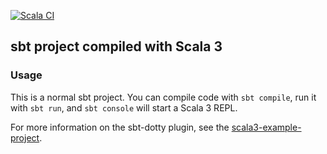 [![Scala CI](https://github.com/prolific-dev/graham-scan-scala/actions/workflows/scala.yml/badge.svg)](https://github.com/prolific-dev/graham-scan-scala/actions/workflows/scala.yml)

## sbt project compiled with Scala 3

### Usage

This is a normal sbt project. You can compile code with `sbt compile`, run it with `sbt run`, and `sbt console` will start a Scala 3 REPL.

For more information on the sbt-dotty plugin, see the
[scala3-example-project](https://github.com/scala/scala3-example-project/blob/main/README.md).
